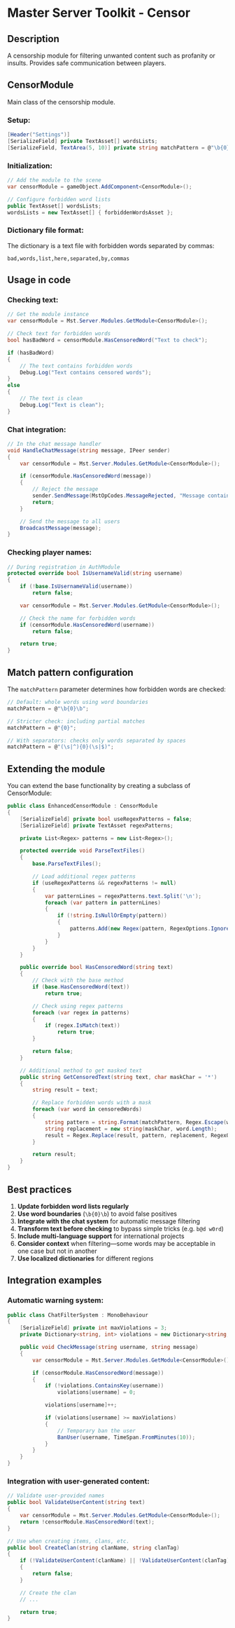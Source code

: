 # Master Server Toolkit - Censor

## Description
A censorship module for filtering unwanted content such as profanity or insults. Provides safe communication between players.

## CensorModule

Main class of the censorship module.

### Setup:
```csharp
[Header("Settings")]
[SerializeField] private TextAsset[] wordsLists;
[SerializeField, TextArea(5, 10)] private string matchPattern = @"\b{0}\b";
```

### Initialization:
```csharp
// Add the module to the scene
var censorModule = gameObject.AddComponent<CensorModule>();

// Configure forbidden word lists
public TextAsset[] wordsLists;
wordsLists = new TextAsset[] { forbiddenWordsAsset };
```

### Dictionary file format:
The dictionary is a text file with forbidden words separated by commas:
```
bad,words,list,here,separated,by,commas
```

## Usage in code

### Checking text:
```csharp
// Get the module instance
var censorModule = Mst.Server.Modules.GetModule<CensorModule>();

// Check text for forbidden words
bool hasBadWord = censorModule.HasCensoredWord("Text to check");

if (hasBadWord)
{
    // The text contains forbidden words
    Debug.Log("Text contains censored words");
}
else
{
    // The text is clean
    Debug.Log("Text is clean");
}
```

### Chat integration:
```csharp
// In the chat message handler
void HandleChatMessage(string message, IPeer sender)
{
    var censorModule = Mst.Server.Modules.GetModule<CensorModule>();

    if (censorModule.HasCensoredWord(message))
    {
        // Reject the message
        sender.SendMessage(MstOpCodes.MessageRejected, "Message contains forbidden words");
        return;
    }

    // Send the message to all users
    BroadcastMessage(message);
}
```

### Checking player names:
```csharp
// During registration in AuthModule
protected override bool IsUsernameValid(string username)
{
    if (!base.IsUsernameValid(username))
        return false;

    var censorModule = Mst.Server.Modules.GetModule<CensorModule>();

    // Check the name for forbidden words
    if (censorModule.HasCensoredWord(username))
        return false;

    return true;
}
```

## Match pattern configuration

The `matchPattern` parameter determines how forbidden words are checked:
```csharp
// Default: whole words using word boundaries
matchPattern = @"\b{0}\b";

// Stricter check: including partial matches
matchPattern = @"{0}";

// With separators: checks only words separated by spaces
matchPattern = @"(\s|^){0}(\s|$)";
```

## Extending the module

You can extend the base functionality by creating a subclass of CensorModule:
```csharp
public class EnhancedCensorModule : CensorModule
{
    [SerializeField] private bool useRegexPatterns = false;
    [SerializeField] private TextAsset regexPatterns;

    private List<Regex> patterns = new List<Regex>();

    protected override void ParseTextFiles()
    {
        base.ParseTextFiles();

        // Load additional regex patterns
        if (useRegexPatterns && regexPatterns != null)
        {
            var patternLines = regexPatterns.text.Split('\n');
            foreach (var pattern in patternLines)
            {
                if (!string.IsNullOrEmpty(pattern))
                {
                    patterns.Add(new Regex(pattern, RegexOptions.IgnoreCase | RegexOptions.Compiled));
                }
            }
        }
    }

    public override bool HasCensoredWord(string text)
    {
        // Check with the base method
        if (base.HasCensoredWord(text))
            return true;

        // Check using regex patterns
        foreach (var regex in patterns)
        {
            if (regex.IsMatch(text))
                return true;
        }

        return false;
    }

    // Additional method to get masked text
    public string GetCensoredText(string text, char maskChar = '*')
    {
        string result = text;

        // Replace forbidden words with a mask
        foreach (var word in censoredWords)
        {
            string pattern = string.Format(matchPattern, Regex.Escape(word));
            string replacement = new string(maskChar, word.Length);
            result = Regex.Replace(result, pattern, replacement, RegexOptions.IgnoreCase);
        }

        return result;
    }
}
```

## Best practices

1. **Update forbidden word lists regularly**
2. **Use word boundaries** (`\b{0}\b`) to avoid false positives
3. **Integrate with the chat system** for automatic message filtering
4. **Transform text before checking** to bypass simple tricks (e.g. `b@d w0rd`)
5. **Include multi-language support** for international projects
6. **Consider context** when filtering—some words may be acceptable in one case but not in another
7. **Use localized dictionaries** for different regions

## Integration examples

### Automatic warning system:
```csharp
public class ChatFilterSystem : MonoBehaviour
{
    [SerializeField] private int maxViolations = 3;
    private Dictionary<string, int> violations = new Dictionary<string, int>();

    public void CheckMessage(string username, string message)
    {
        var censorModule = Mst.Server.Modules.GetModule<CensorModule>();

        if (censorModule.HasCensoredWord(message))
        {
            if (!violations.ContainsKey(username))
                violations[username] = 0;

            violations[username]++;

            if (violations[username] >= maxViolations)
            {
                // Temporary ban the user
                BanUser(username, TimeSpan.FromMinutes(10));
            }
        }
    }
}
```

### Integration with user-generated content:
```csharp
// Validate user-provided names
public bool ValidateUserContent(string text)
{
    var censorModule = Mst.Server.Modules.GetModule<CensorModule>();
    return !censorModule.HasCensoredWord(text);
}

// Use when creating items, clans, etc.
public bool CreateClan(string clanName, string clanTag)
{
    if (!ValidateUserContent(clanName) || !ValidateUserContent(clanTag))
    {
        return false;
    }

    // Create the clan
    // ...

    return true;
}
```
